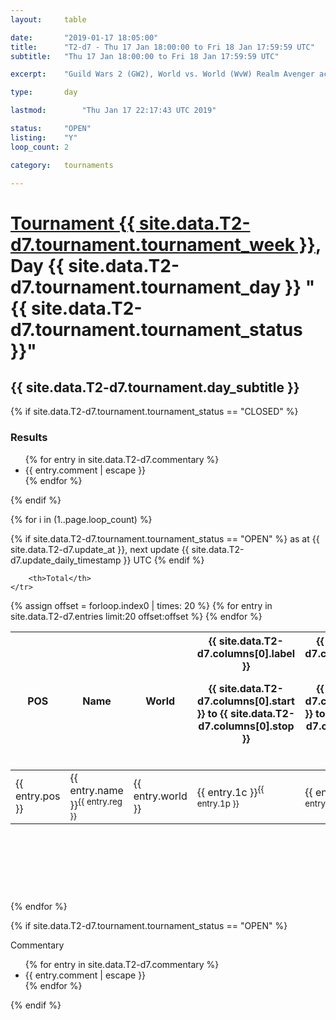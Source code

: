 ```yaml
---
layout: 	table

date: 		"2019-01-17 18:05:00"
title: 		"T2-d7 - Thu 17 Jan 18:00:00 to Fri 18 Jan 17:59:59 UTC"
subtitle: 	"Thu 17 Jan 18:00:00 to Fri 18 Jan 17:59:59 UTC"

excerpt:    "Guild Wars 2 (GW2), World vs. World (WvW) Realm Avenger achivement Tournament. \"Every Kill Counts\""

type:       day

lastmod: 		"Thu Jan 17 22:17:43 UTC 2019"

status:     "OPEN"
listing:    "Y"
loop_count: 2

category: 	tournaments

---
```

<div class="table_header">
    <h1><a href="{{ site.data.T2-d7.tournament.week_url }}">Tournament {{ site.data.T2-d7.tournament.tournament_week }}</a>, Day {{ site.data.T2-d7.tournament.tournament_day }} "{{ site.data.T2-d7.tournament.tournament_status }}"</h1>
    <h2>{{ site.data.T2-d7.tournament.day_subtitle }}</h2> 
</div>

{% if site.data.T2-d7.tournament.tournament_status == "CLOSED" %} 
<div class="commentary">
  <h3>Results</h3>
  <ul>
    {% for entry in site.data.T2-d7.commentary %}
    <li class="commentary_list">{{ entry.comment | escape }}</li>
    {% endfor %}
  </ul>
</div>
{% endif %}


{% for i in (1..page.loop_count) %}

{% if site.data.T2-d7.tournament.tournament_status == "OPEN" %} 
<span class="table_nextupdate">as at {{ site.data.T2-d7.update_at }}, next update {{ site.data.T2-d7.update_daily_timestamp }} UTC</span> 
{% endif %}

<table class="day_table">
  <colgroup>
    <col style="width:18px">
    <col style="width:55px">
    <col style="width:55px">
    <col style="width:12px">
    <col style="width:12px">
    <col style="width:12px">
    <col style="width:12px">
    <col style="width:12px">
    <col style="width:12px">
    <col style="width:12px">
    <col style="width:12px">
    <col style="width:12px">
    <col style="width:12px">
    <col style="width:12px">
    <col style="width:12px">
    <col style="width:12px">
    <col style="width:12px">
    <col style="width:12px">
    <col style="width:12px">
    <col style="width:12px">
    <col style="width:12px">
    <col style="width:12px">
    <col style="width:12px">
    <col style="width:12px">
    <col style="width:12px">
    <col style="width:12px">
    <col style="width:12px">
    <col style="width:18px">
  </colgroup>  
  <thead>
    <tr>
        <th>POS</th>
        <th class="AlignLeft">Name</th>
        <th class="AlignLeft">World</th>

<th><div class="label">{{ site.data.T2-d7.columns[0].label }}<p class="onhover">{{ site.data.T2-d7.columns[0].start }} to {{ site.data.T2-d7.columns[0].stop }}</p></div>​</th>
<th><div class="label">{{ site.data.T2-d7.columns[1].label }}<p class="onhover">{{ site.data.T2-d7.columns[1].start }} to {{ site.data.T2-d7.columns[1].stop }}</p></div>​</th>
<th><div class="label">{{ site.data.T2-d7.columns[2].label }}<p class="onhover">{{ site.data.T2-d7.columns[2].start }} to {{ site.data.T2-d7.columns[2].stop }}</p></div>​</th>
<th><div class="label">{{ site.data.T2-d7.columns[3].label }}<p class="onhover">{{ site.data.T2-d7.columns[3].start }} to {{ site.data.T2-d7.columns[3].stop }}</p></div>​</th>
<th><div class="label">{{ site.data.T2-d7.columns[4].label }}<p class="onhover">{{ site.data.T2-d7.columns[4].start }} to {{ site.data.T2-d7.columns[4].stop }}</p></div>​</th>
<th><div class="label">{{ site.data.T2-d7.columns[5].label }}<p class="onhover">{{ site.data.T2-d7.columns[5].start }} to {{ site.data.T2-d7.columns[5].stop }}</p></div>​</th>
<th><div class="label">{{ site.data.T2-d7.columns[6].label }}<p class="onhover">{{ site.data.T2-d7.columns[6].start }} to {{ site.data.T2-d7.columns[6].stop }}</p></div>​</th>
<th><div class="label">{{ site.data.T2-d7.columns[7].label }}<p class="onhover">{{ site.data.T2-d7.columns[7].start }} to {{ site.data.T2-d7.columns[7].stop }}</p></div>​</th>
<th><div class="label">{{ site.data.T2-d7.columns[8].label }}<p class="onhover">{{ site.data.T2-d7.columns[8].start }} to {{ site.data.T2-d7.columns[8].stop }}</p></div>​</th>
<th><div class="label">{{ site.data.T2-d7.columns[9].label }}<p class="onhover">{{ site.data.T2-d7.columns[9].start }} to {{ site.data.T2-d7.columns[9].stop }}</p></div>​</th>
<th><div class="label">{{ site.data.T2-d7.columns[10].label }}<p class="onhover">{{ site.data.T2-d7.columns[10].start }} to {{ site.data.T2-d7.columns[10].stop }}</p></div>​</th>

<th><div class="label">{{ site.data.T2-d7.columns[11].label }}<p class="onhover">{{ site.data.T2-d7.columns[11].start }} to {{ site.data.T2-d7.columns[11].stop }}</p></div>​</th>
<th><div class="label">{{ site.data.T2-d7.columns[12].label }}<p class="onhover">{{ site.data.T2-d7.columns[12].start }} to {{ site.data.T2-d7.columns[12].stop }}</p></div>​</th>
<th><div class="label">{{ site.data.T2-d7.columns[13].label }}<p class="onhover">{{ site.data.T2-d7.columns[13].start }} to {{ site.data.T2-d7.columns[13].stop }}</p></div>​</th>
<th><div class="label">{{ site.data.T2-d7.columns[14].label }}<p class="onhover">{{ site.data.T2-d7.columns[14].start }} to {{ site.data.T2-d7.columns[14].stop }}</p></div>​</th>
<th><div class="label">{{ site.data.T2-d7.columns[15].label }}<p class="onhover">{{ site.data.T2-d7.columns[15].start }} to {{ site.data.T2-d7.columns[15].stop }}</p></div>​</th>
<th><div class="label">{{ site.data.T2-d7.columns[16].label }}<p class="onhover">{{ site.data.T2-d7.columns[16].start }} to {{ site.data.T2-d7.columns[16].stop }}</p></div>​</th>
<th><div class="label">{{ site.data.T2-d7.columns[17].label }}<p class="onhover">{{ site.data.T2-d7.columns[17].start }} to {{ site.data.T2-d7.columns[17].stop }}</p></div>​</th>
<th><div class="label">{{ site.data.T2-d7.columns[18].label }}<p class="onhover">{{ site.data.T2-d7.columns[18].start }} to {{ site.data.T2-d7.columns[18].stop }}</p></div>​</th>
<th><div class="label">{{ site.data.T2-d7.columns[19].label }}<p class="onhover">{{ site.data.T2-d7.columns[19].start }} to {{ site.data.T2-d7.columns[19].stop }}</p></div>​</th>
<th><div class="label">{{ site.data.T2-d7.columns[20].label }}<p class="onhover">{{ site.data.T2-d7.columns[20].start }} to {{ site.data.T2-d7.columns[20].stop }}</p></div>​</th>

<th><div class="label">{{ site.data.T2-d7.columns[21].label }}<p class="onhover">{{ site.data.T2-d7.columns[21].start }} to {{ site.data.T2-d7.columns[21].stop }}</p></div>​</th>
<th><div class="label">{{ site.data.T2-d7.columns[22].label }}<p class="onhover">{{ site.data.T2-d7.columns[22].start }} to {{ site.data.T2-d7.columns[22].stop }}</p></div>​</th>
<th><div class="label">{{ site.data.T2-d7.columns[23].label }}<p class="onhover">{{ site.data.T2-d7.columns[23].start }} to {{ site.data.T2-d7.columns[23].stop }}</p></div>​</th>

        <th>Total</th>
    </tr>
  </thead>
  {% assign offset = forloop.index0 | times: 20 %}
<tbody>
{% for entry in site.data.T2-d7.entries limit:20 offset:offset %}
  <tr>
    <td class="pl{{ entry.pos }}">{{ entry.pos }}</td>
    <td class="AlignLeft">{{ entry.name }}<sup>{{ entry.reg }}</sup></td>
    <td class="AlignLeft">{{ entry.world }}</td>
    <td class="pl{{ entry.1p }}">{{ entry.1c }}<sup>{{ entry.1p }}</sup></td>
    <td class="pl{{ entry.2p }}">{{ entry.2c }}<sup>{{ entry.2p }}</sup></td>
    <td class="pl{{ entry.3p }}">{{ entry.3c }}<sup>{{ entry.3p }}</sup></td>
    <td class="pl{{ entry.4p }}">{{ entry.4c }}<sup>{{ entry.4p }}</sup></td>
    <td class="pl{{ entry.5p }}">{{ entry.5c }}<sup>{{ entry.5p }}</sup></td>
    <td class="pl{{ entry.6p }}">{{ entry.6c }}<sup>{{ entry.6p }}</sup></td>
    <td class="pl{{ entry.7p }}">{{ entry.7c }}<sup>{{ entry.7p }}</sup></td>
    <td class="pl{{ entry.8p }}">{{ entry.8c }}<sup>{{ entry.8p }}</sup></td>
    <td class="pl{{ entry.9p }}">{{ entry.9c }}<sup>{{ entry.9p }}</sup></td>
    <td class="pl{{ entry.10p }}">{{ entry.10c }}<sup>{{ entry.10p }}</sup></td>
    <td class="pl{{ entry.11p }}">{{ entry.11c }}<sup>{{ entry.11p }}</sup></td>
    <td class="pl{{ entry.12p }}">{{ entry.12c }}<sup>{{ entry.12p }}</sup></td>
    <td class="pl{{ entry.13p }}">{{ entry.13c }}<sup>{{ entry.13p }}</sup></td>
    <td class="pl{{ entry.14p }}">{{ entry.14c }}<sup>{{ entry.14p }}</sup></td>
    <td class="pl{{ entry.15p }}">{{ entry.15c }}<sup>{{ entry.15p }}</sup></td>
    <td class="pl{{ entry.16p }}">{{ entry.16c }}<sup>{{ entry.16p }}</sup></td>
    <td class="pl{{ entry.17p }}">{{ entry.17c }}<sup>{{ entry.17p }}</sup></td>
    <td class="pl{{ entry.18p }}">{{ entry.18c }}<sup>{{ entry.18p }}</sup></td>
    <td class="pl{{ entry.19p }}">{{ entry.19c }}<sup>{{ entry.19p }}</sup></td>
    <td class="pl{{ entry.20p }}">{{ entry.20c }}<sup>{{ entry.20p }}</sup></td>
    <td class="pl{{ entry.21p }}">{{ entry.21c }}<sup>{{ entry.21p }}</sup></td>
    <td class="pl{{ entry.22p }}">{{ entry.22c }}<sup>{{ entry.22p }}</sup></td>
    <td class="pl{{ entry.23p }}">{{ entry.23c }}<sup>{{ entry.23p }}</sup></td>
    <td class="pl{{ entry.24p }}">{{ entry.24c }}<sup>{{ entry.24p }}</sup></td>
    <td>{{ entry.total }}</td>
  </tr>
{% endfor %}  
</tbody>
</table>
<div class="leaderboard">
  <script async src="//pagead2.googlesyndication.com/pagead/js/adsbygoogle.js"></script>
  <!-- 728x90 -->
  <ins class="adsbygoogle"
       style="display:inline-block;width:728px;height:90px"
       data-ad-client="ca-pub-3274917281288240"
       data-ad-slot="3870538733"></ins>
  <script>
  (adsbygoogle = window.adsbygoogle || []).push({});
  </script>    
</div>
<br />
{% endfor %}

{% if site.data.T2-d7.tournament.tournament_status == "OPEN" %} 
<div class="commentary">
  <span class="commentary_title">Commentary</span>
  <ul>
    {% for entry in site.data.T2-d7.commentary %}
    <li class="commentary_list">{{ entry.comment | escape }}</li>
    {% endfor %}
  </ul>
</div>
{% endif %}


